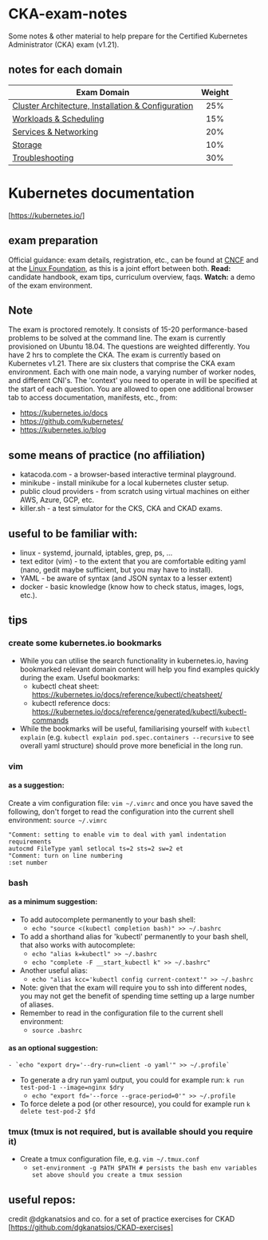 # CKA-exam-notes 
Some notes & other material to help prepare for the Certified Kubernetes
Administrator (CKA) exam (v1.21).

## notes for each domain 
| Exam Domain                                       | Weight |
|--------------------------------------------------------|:------:|
| [Cluster Architecture, Installation & Configuration](cluster-architecture-installation-and-configuration.md) |   25%  |
| [Workloads & Scheduling](workloads-and-scheduling.md)                             |   15%  |
| [Services & Networking](services-and-networking.md)                              |   20%  |
| [Storage](storage.md)                                            |   10%  |
| [Troubleshooting](troubleshooting.md)                                    |   30%  |

# Kubernetes documentation
[https://kubernetes.io/]

## exam preparation
Official guidance: exam details, registration, etc., can be found at
  [CNCF](https://www.cncf.io/certification/cka/) and at the [Linux
  Foundation](https://training.linuxfoundation.org/certification/certified-kubernetes-administrator-cka/),
  as this is a joint effort between both. **Read:** candidate handbook, exam
  tips, curriculum overview, faqs. **Watch:** a demo of the exam environment.

## Note
The exam is proctored remotely. It consists of 15-20 performance-based problems
to be solved at the command line. The exam is currently provisioned on Ubuntu
18.04. The questions are weighted differently.  You have 2 hrs to complete the
CKA. The exam is currently based on Kubernetes v1.21. There are six clusters
that comprise the CKA exam environment.  Each with one main node, a varying
number of worker nodes, and different CNI's.  The 'context' you need to operate
in will be specified at the start of each question. You are allowed to open one
additional browser tab to access documentation, manifests, etc., from:
  - https://kubernetes.io/docs
  - https://github.com/kubernetes/
  - https://kubernetes.io/blog

## some means of practice (no affiliation)
- katacoda.com - a browser-based interactive terminal playground.
- minikube - install minikube for a local kubernetes cluster setup.
- public cloud providers - from scratch using virtual machines on either AWS, Azure, GCP, etc.
- killer.sh - a test simulator for the CKS, CKA and CKAD exams.

## useful to be familiar with:
- linux - systemd, journald, iptables, grep, ps, ...
- text editor (vim) - to the extent that you are comfortable editing yaml (nano, gedit maybe
  sufficient, but you may have to install).
- YAML - be aware of syntax (and JSON syntax to a lesser extent)
- docker - basic knowledge (know how to check status, images, logs, etc.).

## tips 

### create some kubernetes.io bookmarks
- While you can utilise the search functionality in kubernetes.io, having
  bookmarked relevant domain content will help you find examples quickly during
  the exam. Useful bookmarks:  
    - kubectl cheat sheet: https://kubernetes.io/docs/reference/kubectl/cheatsheet/
    - kubectl reference docs: https://kubernetes.io/docs/reference/generated/kubectl/kubectl-commands
- While the bookmarks will be useful, familiarising yourself with `kubectl
  explain` (e.g. `kubectl explain pod.spec.containers --recursive` to see
  overall yaml structure) should prove more beneficial in the long run.

### vim
#### as a suggestion:
Create a vim configuration file: `vim ~/.vimrc` and once you have saved the
following, don't forget to read the configuration into the current shell
environment: `source ~/.vimrc`
```
"Comment: setting to enable vim to deal with yaml indentation requirements
autocmd FileType yaml setlocal ts=2 sts=2 sw=2 et
"Comment: turn on line numbering
:set number
```
### bash
#### as a minimum suggestion:
- To add autocomplete permanently to your bash shell: 
  - `echo "source <(kubectl completion bash)" >> ~/.bashrc`
- To add a shorthand alias for 'kubectl' permanently to your bash shell, that also works with autocomplete:
  - `echo "alias k=kubectl" >> ~/.bashrc`
  - `echo "complete -F __start_kubectl k" >> ~/.bashrc"`
- Another useful alias:
  - `echo "alias kcc='kubectl config current-context'" >> ~/.bashrc`
- Note: given that the exam will require you to ssh into different nodes, you
  may not get the benefit of spending time setting up a large number of aliases.
- Remember to read in the configuration file to the current shell environment:
  - `source .bashrc`
#### as an optional suggestion:
    - `echo "export dry='--dry-run=client -o yaml'" >> ~/.profile`
- To generate a dry run yaml output, you could for example run: `k run test-pod-1 --image=nginx $dry`
    - `echo "export fd='--force --grace-period=0'" >> ~/.profile`
- To force delete a pod (or other resource), you could for example run `k delete
  test-pod-2 $fd`

### tmux (tmux is not required, but is available should you require it)
- Create a tmux configuration file, e.g. `vim ~/.tmux.conf`
  - `set-environment -g PATH $PATH # persists the bash env variables set above
    should you create a tmux session`

## useful repos:
credit @dgkanatsios and co. for a set of practice exercises for CKAD
[https://github.com/dgkanatsios/CKAD-exercises] 

